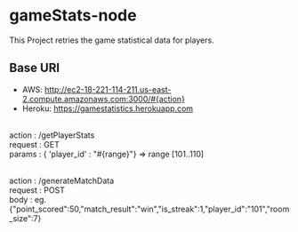# gameStats-node
This Project retries the game statistical data for players.
## Base URl 
- AWS: http://ec2-18-221-114-211.us-east-2.compute.amazonaws.com:3000/#{action}
- Heroku: https://gamestatistics.herokuapp.com

<br/> action : /getPlayerStats
<br/> request : GET 
<br/> params :  { 'player_id' : "#{range}"}  => range [101..110]

<br/> action : /generateMatchData
<br/> request : POST
<br/> body : eg. {"point_scored":50,"match_result":"win","is_streak":1,"player_id":"101","room_size":7}

